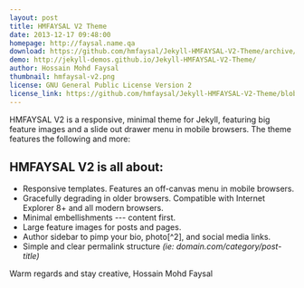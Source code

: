 ```yaml
---
layout: post
title: HMFAYSAL V2 Theme
date: 2013-12-17 09:48:00
homepage: http://faysal.name.qa
download: https://github.com/hmfaysal/Jekyll-HMFAYSAL-V2-Theme/archive/master.zip
demo: http://jekyll-demos.github.io/Jekyll-HMFAYSAL-V2-Theme/
author: Hossain Mohd Faysal
thumbnail: hmfaysal-v2.png
license: GNU General Public License Version 2
license_link: https://github.com/hmfaysal/Jekyll-HMFAYSAL-V2-Theme/blob/master/LICENSE
---
```


HMFAYSAL V2 is a responsive, minimal theme for Jekyll, featuring big
feature images and a slide out drawer menu in mobile browsers. The
theme features the following and more:

## HMFAYSAL V2 is all about:

* Responsive templates. Features an off-canvas menu in mobile browsers.
* Gracefully degrading in older browsers. Compatible with Internet
  Explorer 8+ and all modern browsers.
* Minimal embellishments --- content first.
* Large feature images for posts and pages.
* Author sidebar to pimp your bio, photo[^2], and social media links.
* Simple and clear permalink structure *(ie:
  domain.com/category/post-title)*

Warm regards and stay creative,
Hossain Mohd Faysal
